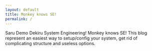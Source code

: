 ```yaml
---
layout: default
title: Monkey knows SE!
permalink: /
---
```


Saru Demo Dekiru System Engineering! Monkey knows SE!
This blog represent an easiest way to setup/config your system,
get rid of complicating structure and useless options.
